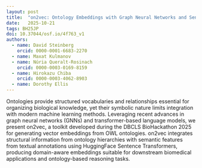```yaml
---
layout: post
title:  "on2vec: Ontology Embeddings with Graph Neural Networks and Sentence Transformers"
date:   2025-10-21
tags: BH25JP
doi: 10.37044/osf.io/4f763_v1
authors:
  - name: David Steinberg
    orcid: 0000-0001-6683-2270
  - name: Maxat Kulmanov
  - name: Núria Queralt-Rosinach
    orcid: 0000-0003-0169-8159
  - name: Hirokazu Chiba
    orcid: 0000-0003-4062-8903
  - name: Dorothy Ellis
---
```


Ontologies provide structured vocabularies and relationships essential for organizing biological knowledge, yet their
symbolic nature limits integration with modern machine learning methods. Leveraging recent advances in graph neural
networks (GNNs) and transformer-based language models, we present on2vec, a toolkit developed during the DBCLS BioHackathon 2025
for generating vector embeddings from OWL ontologies. on2vec integrates structural information from ontology hierarchies with
semantic features from textual annotations using HuggingFace Sentence Transformers, producing domain-aware embeddings suitable
for downstream biomedical applications and ontology-based reasoning tasks.

